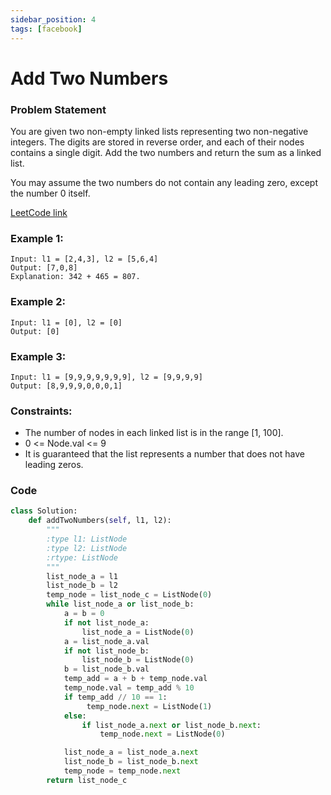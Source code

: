 ```yaml
---
sidebar_position: 4
tags: [facebook]
---
```


# Add Two Numbers

### Problem Statement

You are given two non-empty linked lists representing two non-negative integers. The digits are stored in reverse order, and each of their nodes contains a single digit. Add the two numbers and return the sum as a linked list.

You may assume the two numbers do not contain any leading zero, except the number 0 itself.

[LeetCode link](https://leetcode.com/problems/add-two-numbers/)

### Example 1:

```
Input: l1 = [2,4,3], l2 = [5,6,4]
Output: [7,0,8]
Explanation: 342 + 465 = 807.
```

### Example 2:

```
Input: l1 = [0], l2 = [0]
Output: [0]
```

### Example 3:

```
Input: l1 = [9,9,9,9,9,9,9], l2 = [9,9,9,9]
Output: [8,9,9,9,0,0,0,1]
```

### Constraints:

- The number of nodes in each linked list is in the range [1, 100].
- 0 <= Node.val <= 9
- It is guaranteed that the list represents a number that does not have leading zeros.

### Code

```python title="Python Code"
class Solution:
    def addTwoNumbers(self, l1, l2):
        """
        :type l1: ListNode
        :type l2: ListNode
        :rtype: ListNode
        """
        list_node_a = l1
        list_node_b = l2
        temp_node = list_node_c = ListNode(0)
        while list_node_a or list_node_b:
            a = b = 0
            if not list_node_a:
                list_node_a = ListNode(0)
            a = list_node_a.val
            if not list_node_b:
                list_node_b = ListNode(0)
            b = list_node_b.val
            temp_add = a + b + temp_node.val
            temp_node.val = temp_add % 10
            if temp_add // 10 == 1:
                 temp_node.next = ListNode(1)
            else:
                if list_node_a.next or list_node_b.next:
                    temp_node.next = ListNode(0)

            list_node_a = list_node_a.next
            list_node_b = list_node_b.next
            temp_node = temp_node.next
        return list_node_c


```
